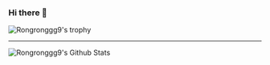 ### Hi there 👋

<!--
**Rongronggg9/Rongronggg9** is a ✨ _special_ ✨ repository because its `README.md` (this file) appears on your GitHub profile.

Here are some ideas to get you started:

- 🔭 I’m currently working on ...
- 🌱 I’m currently learning ...
- 👯 I’m looking to collaborate on ...
- 🤔 I’m looking for help with ...
- 💬 Ask me about ...
- 📫 How to reach me: ...
- 😄 Pronouns: ...
- ⚡ Fun fact: ...
-->

![Rongronggg9's trophy](https://github-profile-trophy.vercel.app/?username=Rongronggg9&column=10)

<hr>

![Rongronggg9's Github Stats](https://github-readme-stats.vercel.app/api?username=Rongronggg9&count_private=true&show_icons=true&include_all_commits=true&theme=buefy&custom_title=🧶%20Rongrong%20is%20vibrating)
